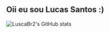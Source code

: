 ## Oii eu sou Lucas Santos :)

![LuscaBr2's GitHub stats](https://github-readme-stats.vercel.app/api?username=luscaBr2&show_icons=true&theme=transparent)

